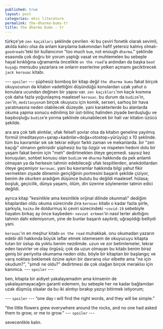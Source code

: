 ```yaml
---
published: true
layout: post
categories: eksi literature
permalink: the-dharma-bums-tr
title: the dharma bums - tr
---
```

türkçe'ye `zen kaçıkları` şeklinde çevrilen -ki bu çeviri fonetik olarak sevimli, akılda kalıcı olsa da anlam karşılama bakımından hafif yetersiz kalmış olmalı- `goodreads`'teki bir kullanıcının "too much `bum`, not enough `dharma`." şeklinde esasında çok doğru bir yorum yaptığı vasat ve muhtemelen bu sebeple hayal kırıklığına uğramamla öncelikle `on the road`'a ardından da başka `beat kuşağı` mensubu yazarlara ve onların eserlerine yelken açmamı geciktirecek `jack kerouac` kitabı.

--- `spoiler` ---
şüphesiz bomboş bir kitap değil `the dharma bums` fakat birçok okuyucunun da kitabın vadettiğini düşündüğü konulardan uzak yahut o konulara ucundan değinen bir yapısı var. `zen kaçıkları`'nın kaçık kısmına çok daha fazla yoğunlaşmış maalesef `kerouac`. bu durum da `budizm`'in, `zen`'in, `meditasyon`un birçok okuyucu için komik, serseri, sarhoş bir hava yaratmasına neden olabilecek düzeyde. yani karakterlerde bu alanlarda okuma yapma sonucu edinilmiş bir üst-bilinç halinden ziyade berduşluğu ve başıboşluğu `budizm`'e yorma şeklinde okunabilecek bir hali var kitabın üzücü şekilde.

ara ara çok tatlı alıntılar, ufak felsefi şovlar olsa da kitabın geneline yayılmış formül (meditasyon+şarap+kadınlar+doğa+otostop+yürüyüş) x 10 şeklinde. tüm bu kavramlar sık sık tekrar ediyor farklı zaman ve mekanlarda. bir "zen kaçığı" olmanın getirisidir şüphesiz bu tip özgür ve nispeten hedoni dolu bir yaşam fakat benim için "meh" dedirtmekten öteye geçemedi. sayısız kez konuşulan, sohbet konusu olan `budizm` ve `dharma` hakkında da pek anlamlı olmayan ya da herkesin tahmin edebileceği ufak tespitlerden, anekdotlardan öteye geçemiyor `kerouac`. yani bu kavramlar hakkında bilgi yahut fikir vermekten ziyade dönemin gençliğinin portresini başarılı şekilde çiziyor, benim de okurken aradığım düşünce bulutu bu değildi maalesef. hülasa; boşluk, geçicilik, dünya yaşamı, ölüm, din üzerine söylenenler tatmin edici değildi.

ayrıca kitap "kesinlikle ama kesinlikle orijinal dilinde okunmalı" dediğim kitaplardan oldu okuma sürecinde zira `kerouac` kitabı o kadar fazla şiirle, şarkıyla, `haiku` ile doldurmuş ki çeviri sürecindeki -`covid-19` sebebiyle hayatını birkaç ay önce kaybeden- `nevzat erkmen`'in nasıl terler akıttığını tahmin dahi edemiyorum, yine de bunlar başarılı sayılırdı, uğraşıldığı belliydi yani.

`kerouac`'ın en meşhur kitabı `on the road` muhakkak. onu okumadan yazarın edebi dili hakkında büyük laflar etmek istemesem de okuyucuyu kitapta tutan bir üslup da yoktu benim nezdimde. uzun ve zor betimlemeler, tekrar eden tasvirler ve olay örgüsü; çok da uzun olmayan bu kitabı benim biraz geniş bir periyotta okumama neden oldu. böyle bir kitaptan bir başlangıç ve varış noktası beklemek özüne aykırı bir davranış olur elbette ama "ne için okudum?", "şimdi ne oldu?" dedirtmesi de çok olağan birçok meraklısı için kanımca.
--- `spoiler` ---

ben, kitapta bir aidiyet yakalayamadım ama kimsenin de yakalayamayacağını garanti edemem, bu sebeple her ne kadar bağlamdan uzak düşmüş olsalar da bu iki alıntıyı bırakıp yazıyı bitirmek istiyorum; 

--- `spoiler` ---
“one day ı will find the right words, and they will be simple.” 

“the little flowers grew everywhere around the rocks, and no one had asked them to grow, or me to grow.”
--- `spoiler` ---

sevecenlikle kalın.
